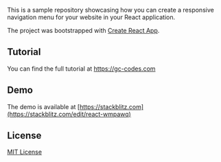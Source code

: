 This is a sample repository showcasing how you can create a responsive navigation menu for your website in your React application.

The project was bootstrapped with [Create React App](https://github.com/facebook/create-react-app).

## Tutorial

You can find the full tutorial at https://gc-codes.com

## Demo
The demo is available at [https://stackblitz.com](https://stackblitz.com/edit/react-wmpawq)

## License
[MIT License](https://choosealicense.com/licenses/mit/#)